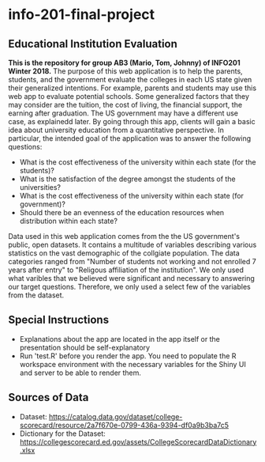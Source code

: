# info-201-final-project

## Educational Institution Evaluation
**This is the repository for group AB3 (Mario, Tom, Johnny) of INFO201 Winter 2018.**
The purpose of this web application is to help the parents, students, and the government evaluate the colleges in each US state given their generalized intentions. For example, parents and students may use this web app to evaluate potential schools. Some generalized factors that they may consider are the tuition, the cost of living, the financial support, the earning after graduation. The US government may have a different use case, as explainedd later. By going through this app, clients will gain a basic idea about university education from a quantitative perspective. In particular, the intended goal of the application was to answer the following questions:

- What is the cost effectiveness of the university within each state (for the students)?
- What is the satisfaction of the degree amongst the students of the universities?
- What is the cost effectiveness of the university within each state (for government)?
- Should there be an evenness of the education resources when distribution within each state?

Data used in this web application comes from the the US government's public, open datasets. It contains a multitude of variables describing various statistics on the vast demographic of the collgiate population. The data categories ranged from "Number of students not working and not enrolled 7 years after entry" to "Religous affiliation of the institution". We only used what varibles that we believed were significant and necessary to answering our target questions. Therefore, we only used a select few of the variables from the dataset.

## Special Instructions
- Explanations about the app are located in the app itself or the presentation should be self-explanatory
- Run 'test.R' before you render the app. You need to populate the R workspace environment with the necessary variables for the Shiny UI and server to be able to render them.

## Sources of Data
- Dataset: https://catalog.data.gov/dataset/college-scorecard/resource/2a7f670e-0799-436a-9394-df0a9b3ba7c5
- Dictionary for the Dataset: https://collegescorecard.ed.gov/assets/CollegeScorecardDataDictionary.xlsx
